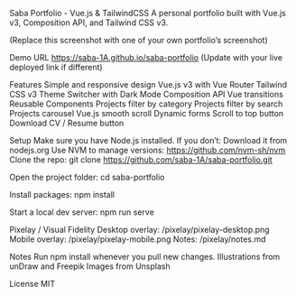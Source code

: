 
Saba Portfolio - Vue.js & TailwindCSS
A personal portfolio built with Vue.js v3, Composition API, and Tailwind CSS v3.

(Replace this screenshot with one of your own portfolio’s screenshot)

Demo URL
https://saba-1A.github.io/saba-portfolio
(Update with your live deployed link if different)

Features
Simple and responsive design
Vue.js v3 with Vue Router
Tailwind CSS v3
Theme Switcher with Dark Mode
Composition API
Vue transitions
Reusable Components
Projects filter by category
Projects filter by search
Projects carousel
Vue.js smooth scroll
Dynamic forms
Scroll to top button
Download CV / Resume button

Setup
Make sure you have Node.js installed. If you don’t:
Download it from nodejs.org
Use NVM to manage versions: https://github.com/nvm-sh/nvm
Clone the repo:
git clone https://github.com/saba-1A/saba-portfolio.git

Open the project folder:
cd saba-portfolio

Install packages:
npm install

Start a local dev server:
npm run serve

Pixelay / Visual Fidelity
Desktop overlay: /pixelay/pixelay-desktop.png
Mobile overlay: /pixelay/pixelay-mobile.png
Notes: /pixelay/notes.md

Notes
Run npm install whenever you pull new changes.
Illustrations from unDraw and Freepik
Images from Unsplash

License
MIT